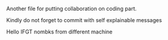 Another file for putting collaboration on coding part.

Kindly do not forget to commit with self explainable messages

Hello IFGT nombks from different machine
